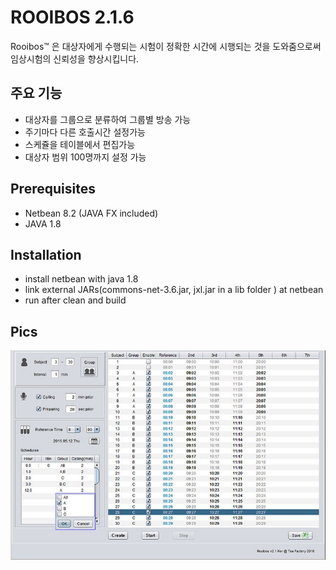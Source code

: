 # ROOIBOS 2.1.6
Rooibos™ 은 대상자에게 수행되는 시험이 정확한 시간에 시행되는 것을 도와줌으로써 임상시험의 신뢰성을 향상시킵니다. 

## 주요 기능
+ 대상자를 그룹으로 분류하여 그룹별 방송 가능
+ 주기마다 다른 호출시간 설정가능
+ 스케쥴을 테이블에서 편집가능
+ 대상자 범위 100명까지 설정 가능

## Prerequisites
+ Netbean 8.2 (JAVA FX included)
+ JAVA 1.8

## Installation
+ install netbean with java 1.8
+ link external JARs(commons-net-3.6.jar, jxl.jar in a lib folder ) at netbean
+ run after clean and build 

## Pics
![Rooibos1](/rooibos.jpg)

